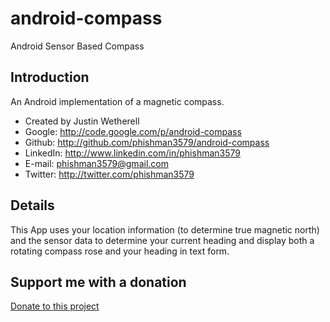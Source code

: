 android-compass
===============

Android Sensor Based Compass

## Introduction

An Android implementation of a magnetic compass.

* Created by Justin Wetherell
* Google: http://code.google.com/p/android-compass
* Github: http://github.com/phishman3579/android-compass
* LinkedIn: http://www.linkedin.com/in/phishman3579
* E-mail: phishman3579@gmail.com
* Twitter: http://twitter.com/phishman3579

## Details

This App uses your location information (to determine true magnetic north) and the sensor data to determine your current heading and display both a rotating compass rose and your heading in text form.

## Support me with a donation

<a href="https://www.paypal.com/cgi-bin/webscr?cmd=_donations&business=phishman3579%40gmail%2ecom&lc=US&item_name=Support%20open%20source&item_number=AndroidCompass&currency_code=USD&bn=PP%2dDonationsBF%3abtn_donateCC_LG%2egif%3aNonHosted" target="_new">Donate to this project</a>
